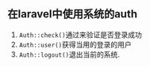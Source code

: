 ## 在laravel中使用系统的auth
1.	`Auth::check()`通过来验证是否登录成功
2.	`Auth::user()`获得当用的登录的用户
3.	`Auth::logout()`退出当前的系统.
